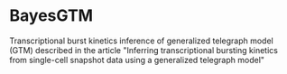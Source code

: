 # BayesGTM
Transcriptional burst kinetics inference of generalized telegraph model (GTM) described in the article "Inferring transcriptional bursting kinetics from single-cell snapshot data using a generalized telegraph model"
